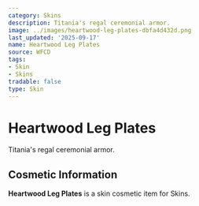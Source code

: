 ```yaml
---
category: Skins
description: Titania's regal ceremonial armor.
image: ../images/heartwood-leg-plates-dbfa4d432d.png
last_updated: '2025-09-17'
name: Heartwood Leg Plates
source: WFCD
tags:
- Skin
- Skins
tradable: false
type: Skin
---
```


# Heartwood Leg Plates

Titania's regal ceremonial armor.

## Cosmetic Information

**Heartwood Leg Plates** is a skin cosmetic item for Skins.

